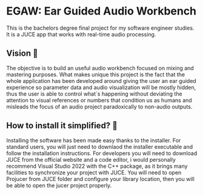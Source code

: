 # EGAW: Ear Guided Audio Workbench

This is the bachelors degree final project for my software engineer studies. It is a JUCE app that works with real-time audio processing.

## Vision 👀
The objective is to build an useful audio workbench focused on mixing and mastering purposes. What makes unique this project is the fact that the whole application has been developed around giving the user an ear guided experience so parameter data and audio visualization will be mostly hidden, thus the user is able to control what´s happening without deviating the attention to visual references or numbers that condition us as humans and misleads the focus of an audio project paradoxically to non-audio outputs.

## How to install it simplified? 🤔
Installing the software has been made easy thanks to the installer. For standard users, you will just need to downlaod the installer executable and follow the installation instructions.
For developers you will need to download JUCE from the official website and a code editor, i would personally recommend  Visual Studio 2022 with the C++ package, as it brings many facilities to synchronize your project with JUCE. You will need to open Projucer from JUCE folder and configure your library location, then you will be able to open the jucer project properly.
